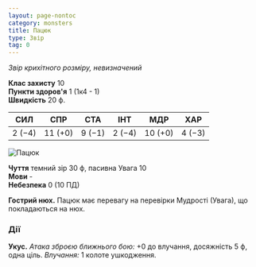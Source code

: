 ```yaml
---
layout: page-nontoc
category: monsters
title: Пацюк
type: Звір
tag: 0
---
```


_Звір крихітного розміру, невизначений_

**Клас захисту** 10     
**Пункти здоров'я** 1 (1к4 - 1)    
**Швидкість** 20 ф.

| СИЛ    | СПР     | СТА    | ІНТ    | МДР     | ХАР    |
| ------ | ------- | ------ | ------ | ------- | ------ |
| 2 (−4) | 11 (+0) | 9 (−1) | 2 (−4) | 10 (+0) | 4 (−3) |

![Пацюк](https://www.dndbeyond.com/avatars/thumbnails/16/541/1000/1000/636376335435407571.jpeg)

**Чуття** темний зір 30 ф, пасивна Увага 10    
**Мови** -    
**Небезпека** 0 (10 ПД)

**Гострий нюх.** Пацюк має перевагу на перевірки Мудрості (Увага), що покладаються на нюх.

### Дії
**Укус.** _Атака зброєю ближнього бою:_ +0 до влучання, досяжність 5 ф, одна ціль. _Влучання:_ 1 колоте ушкодження. 
